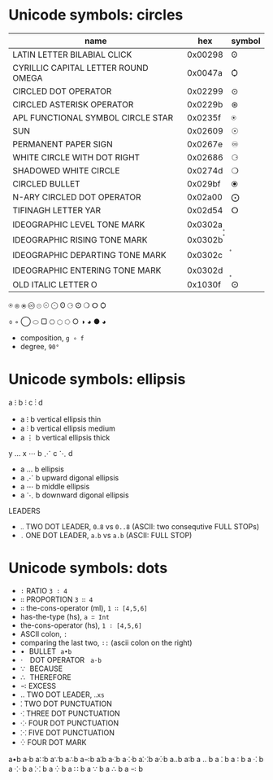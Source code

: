 # Unicode symbols: circles


name                                  | hex     | symbol
--------------------------------------|---------|----------
LATIN LETTER BILABIAL CLICK           | 0x00298 | ʘ
CYRILLIC CAPITAL LETTER ROUND OMEGA   | 0x0047a | Ѻ
CIRCLED DOT OPERATOR                  | 0x02299 | ⊙
CIRCLED ASTERISK OPERATOR             | 0x0229b | ⊛
APL FUNCTIONAL SYMBOL CIRCLE STAR     | 0x0235f | ⍟
SUN                                   | 0x02609 | ☉
PERMANENT PAPER SIGN                  | 0x0267e | ♾
WHITE CIRCLE WITH DOT RIGHT           | 0x02686 | ⚆
SHADOWED WHITE CIRCLE                 | 0x0274d | ❍
CIRCLED BULLET                        | 0x029bf | ⦿
N-ARY CIRCLED DOT OPERATOR            | 0x02a00 | ⨀
TIFINAGH LETTER YAR                   | 0x02d54 | ⵔ
IDEOGRAPHIC LEVEL     TONE MARK       | 0x0302a |  〪
IDEOGRAPHIC RISING    TONE MARK       | 0x0302b |  〫
IDEOGRAPHIC DEPARTING TONE MARK       | 0x0302c |  〬
IDEOGRAPHIC ENTERING  TONE MARK       | 0x0302d |  〭
OLD ITALIC LETTER O                   | 0x1030f | 𐌏


⍟ ⊛ ⦿ ♾ ⊙ ☉ ⨀ ʘ ⚆ 𐌏 ❍ ⵔ Ѻ

⌽ ◦ ◯ ⬭ ▢ ⎔ ⬡ ⭔
○ ◑ ◕ ● ◕


- composition, `g ∘ f`
- degree, `90°`

# Unicode symbols: ellipsis

a ⁝ b ⫶ c ⋮ d
- a ⁝ b       vertical ellipsis thin
- a ⫶ b       vertical ellipsis medium
- a ⋮ b       vertical ellipsis thick

y … x ⋯ b ⋰ c ⋱ d
- a … b       ellipsis
- a ⋰ b       upward digonal ellipsis
- a ⋯ b       middle ellipsis
- a ⋱ b       downward digonal ellipsis

LEADERS
- `‥`  TWO DOT LEADER, `0‥8` vs `0..8` (ASCII: two consequtive FULL STOPs)
- `․`  ONE DOT LEADER, `a․b` vs `a.b`  (ASCII: FULL STOP)


# Unicode symbols: dots

- `∶` RATIO       `3 ∶ 4`
- `∷` PROPORTION  `3 ∷ 4`
- `∷` the-cons-operator (ml),    `1 ∷ [4,5,6]`
-    has-the-type (hs),          `a ∷ Int`
-    the-cons-operator (hs),     `1 ∶ [4,5,6]`
-    ASCII colon,                   `:`
-    comparing the last two,       `∶:` (ascii colon on the right)
- •         BULLET            `a•b`
- ⋅           DOT OPERATOR     `a⋅b`
- ∵         BECAUSE
- ∴         THEREFORE
- ∹       EXCESS
- ‥    TWO DOT LEADER, `‥xs`
- ⁚     TWO DOT PUNCTUATION
- ⁖   THREE DOT PUNCTUATION
- ⁘    FOUR DOT PUNCTUATION
- ⁙    FIVE DOT PUNCTUATION
- ⁛    FOUR DOT MARK

a•b
a⋅b
a∷b
a∵b
a∴b
a∹b
a⁚b
a⁖b
a⁘b
a⁙b
a⁛b
a‥b
a∶b
a ‥ b
a ⁚ b
a ∶ b
a ⁖ b
a ⁘ b
a ⁙ b
a ⁛ b
a ∷ b
a ∵ b
a ∴ b
a ∹ b
